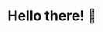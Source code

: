 # Hello there! 👋
<!---
Abhirama-N/Abhirama-N is a ✨ special ✨ repository because its `README.md` (this file) appears on your GitHub profile.
You can click the Preview link to take a look at your changes.
--->
